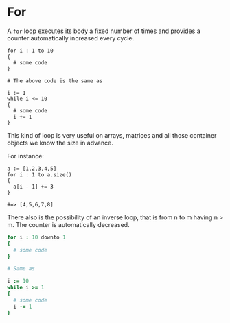# For

A `for` loop executes its body a fixed number of times and provides a counter automatically increased every cycle.

```text
for i : 1 to 10 
{
  # some code
}

# The above code is the same as

i := 1
while i <= 10
{
  # some code
  i += 1
}
```

This kind of loop is very useful on arrays, matrices and all those container objects we know the size in advance.

For instance:

```text
a := [1,2,3,4,5]
for i : 1 to a.size()
{
  a[i - 1] += 3
}

#=> [4,5,6,7,8]
```

There also is the possibility of an inverse loop, that is from n to m having n &gt; m. The counter is automatically decreased.

```coffeescript
for i : 10 downto 1
{
  # some code
}

# Same as

i := 10
while i >= 1
{
  # some code
  i -= 1
}
```

